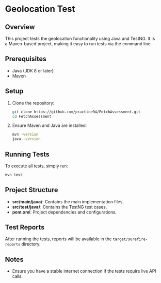 # Geolocation Test

## Overview
This project tests the geolocation functionality using Java and TestNG. It is a Maven-based project, making it easy to run tests via the command line.

## Prerequisites
- Java (JDK 8 or later)
- Maven

## Setup
1. Clone the repository:
   ```sh
   git clone https://github.com/practice94/FetchAssessment.git
   cd FetchAssessment
   ```
2. Ensure Maven and Java are installed:
   ```sh
   mvn -version
   java -version
   ```

## Running Tests
To execute all tests, simply run:
```sh
mvn test
```

## Project Structure
- **src/main/java/**: Contains the main implementation files.
- **src/test/java/**: Contains the TestNG test cases.
- **pom.xml**: Project dependencies and configurations.

## Test Reports
After running the tests, reports will be available in the `target/surefire-reports` directory.

## Notes
- Ensure you have a stable internet connection if the tests require live API calls.


